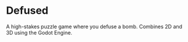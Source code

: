# Defused
A high-stakes puzzle game where you defuse a bomb. Combines 2D and 3D using the Godot Engine.
